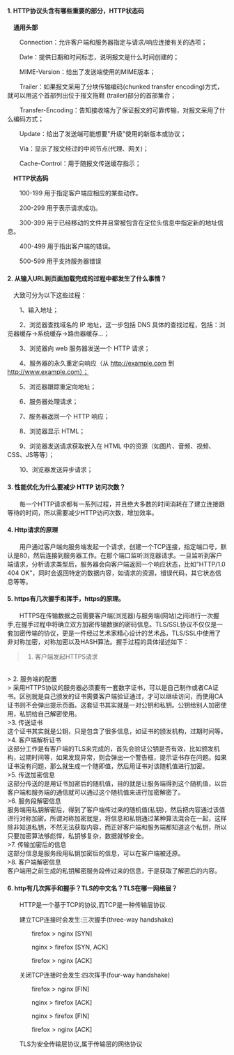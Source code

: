 #### 1. HTTP协议头含有哪些重要的部分，HTTP状态码

&emsp;**通用头部**  

&emsp;&emsp;Connection：允许客户端和服务器指定与请求/响应连接有关的选项；  

&emsp;&emsp;Date：提供日期和时间标志，说明报文是什么时间创建的；  

&emsp;&emsp;MIME-Version：给出了发送端使用的MIME版本；  

&emsp;&emsp;Trailer：如果报文采用了分块传输编码(chunked transfer encoding)方式，就可以用这个首部列出位于报文拖鞋	(trailer)部分的首部集合；  

&emsp;&emsp;Transfer-Encoding：告知接收端为了保证报文的可靠传输，对报文采用了什么编码方式；  

&emsp;&emsp;Update：给出了发送端可能想要"升级"使用的新版本或协议；  

&emsp;&emsp;Via：显示了报文经过的中间节点(代理、网关)； 

&emsp;&emsp;Cache-Control：用于随报文传送缓存指示；  	

&emsp;**HTTP状态码**  

&emsp;&emsp;100-199 用于指定客户端应相应的某些动作。  

&emsp;&emsp;200-299 用于表示请求成功。   

&emsp;&emsp;300-399 用于已经移动的文件并且常被包含在定位头信息中指定新的地址信息。   

&emsp;&emsp;400-499 用于指出客户端的错误。   

&emsp;&emsp;500-599 用于支持服务器错误  

#### 2. 从输入URL到页面加载完成的过程中都发生了什么事情？  

&emsp;大致可分为以下这些过程：  

&emsp;&emsp;1、输入地址；  

&emsp;&emsp;2、浏览器查找域名的 IP 地址，这一步包括 DNS 具体的查找过程，包括：浏览器缓存->系统缓存->路由器缓存...；  

&emsp;&emsp;3、浏览器向 web 服务器发送一个 HTTP 请求；  

&emsp;&emsp;4、服务器的永久重定向响应（从 http://example.com 到 http://www.example.com）；  

&emsp;&emsp;5、浏览器跟踪重定向地址；  

&emsp;&emsp;6、服务器处理请求；  

&emsp;&emsp;7、服务器返回一个 HTTP 响应；  

&emsp;&emsp;8、浏览器显示 HTML；  

&emsp;&emsp;9、浏览器发送请求获取嵌入在 HTML 中的资源（如图片、音频、视频、CSS、JS等等）；  

&emsp;&emsp;10、浏览器发送异步请求；  

#### 3. 性能优化为什么要减少 HTTP 访问次数？  

&emsp;&emsp;每一个HTTP请求都有一系列过程，并且绝大多数的时间消耗在了建立连接跟等待的时间，所以需要减少HTTP访问次数，增加效率。  

#### 4. Http请求的原理  

&emsp;&emsp;用户通过客户端向服务端发起一个请求，创建一个TCP连接，指定端口号，默认是80，然后连接到服务器工作。在那个端口监听浏览器请求。一旦监听到客户端请求，分析请求类型后，服务器会向客户端返回一个响应状态，比如"HTTP/1.0 404 OK"，同时会返回特定的数据内容，如请求的资源，错误代码，其它状态信息等等。

#### 5. https有几次握手和挥手，https的原理。  

&emsp;&emsp;HTTPS在传输数据之前需要客户端(浏览器)与服务端(网站)之间进行一次握手,在握手过程中将确立双方加密传输数据的密码信息。TLS/SSL协议不仅仅是一套加密传输的协议，更是一件经过艺术家精心设计的艺术品，TLS/SSL中使用了非对称加密，对称加密以及HASH算法。握手过程的具体描述如下：

>  1. 客户端发起HTTPS请求
<br>
>  2. 服务端的配置
<br>  
> 采用HTTPS协议的服务器必须要有一套数字证书，可以是自己制作或者CA证书。区别就是自己颁发的证书需要客户端验证通过，才可以继续访问，而使用CA证书则不会弹出提示页面。这套证书其实就是一对公钥和私钥。公钥给别人加密使用，私钥给自己解密使用。  
<br>  
>3. 传送证书
<br>  
这个证书其实就是公钥，只是包含了很多信息，如证书的颁发机构，过期时间等。  
<br>  
>4. 客户端解析证书
<br>  
这部分工作是有客户端的TLS来完成的，首先会验证公钥是否有效，比如颁发机构，过期时间等，如果发现异常，则会弹出一个警告框，提示证书存在问题。如果证书没有问题，那么就生成一个随即值，然后用证书对该随机值进行加密。  
<br>  
>5. 传送加密信息
<br>  
这部分传送的是用证书加密后的随机值，目的就是让服务端得到这个随机值，以后客户端和服务端的通信就可以通过这个随机值来进行加密解密了。  
<br>  
>6. 服务段解密信息
<br>  
服务端用私钥解密后，得到了客户端传过来的随机值(私钥)，然后把内容通过该值进行对称加密。所谓对称加密就是，将信息和私钥通过某种算法混合在一起，这样除非知道私钥，不然无法获取内容，而正好客户端和服务端都知道这个私钥，所以只要加密算法够彪悍，私钥够复杂，数据就够安全。  
<br>  
>7. 传输加密后的信息
<br>  
这部分信息是服务段用私钥加密后的信息，可以在客户端被还原。  
<br>
>8. 客户端解密信息
<br>  
客户端用之前生成的私钥解密服务段传过来的信息，于是获取了解密后的内容。  

#### 6. http有几次挥手和握手？TLS的中文名？TLS在哪一网络层？    

&emsp;&emsp;HTTP是一个基于TCP的协议,而TCP是一种传输层协议.  

&emsp;&emsp;建立TCP连接时会发生:三次握手(three-way handshake)  

&emsp;&emsp;&emsp;&emsp;firefox > nginx [SYN]  

&emsp;&emsp;&emsp;&emsp;nginx > firefox [SYN, ACK]  

&emsp;&emsp;&emsp;&emsp;firefox > nginx [ACK]   

&emsp;&emsp;关闭TCP连接时会发生:四次挥手(four-way handshake)  

&emsp;&emsp;&emsp;&emsp;firefox > nginx [FIN]  

&emsp;&emsp;&emsp;&emsp;nginx > firefox [ACK]  

&emsp;&emsp;&emsp;&emsp;nginx > firefox [FIN]  

&emsp;&emsp;&emsp;&emsp;firefox > nginx [ACK]  

&emsp;&emsp;TLS为安全传输层协议,属于传输层的网络协议